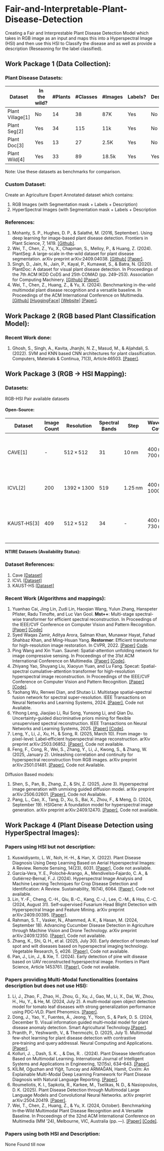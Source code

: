 # Fair-and-Interpretable-Plant-Disease-Detection
Creating a Fair and Interprestable Plant Disease Detection Model which takes in RGB image as an input and maps this into a Hyperspectral Image (HSI) and then use this HSI to Classify the disease and as well as provide a description (Reseaoning for the label classified). 
## Work Package 1 (Data Collection):
### Plant Disease Datasets: 
| Dataset | In the wild? | #Plants | #Classes | #Images | Labels? | Description? | Segmentation Mask? |
|---|---|---|---|---|---|---|---|
| Plant Village[1] | No | 14 | 38 | 87K | Yes | No | No |
| Plant Seg[2] | Yes | 34 | 115 | 11k | Yes | No | Yes |
| Plant Doc[3] | Yes | 13 | 27 | 2.5K | Yes | No | No |
| Plant Wild[4] | Yes | 33 | 89 | 18.5k | Yes | Yes | No | 

Note: Use these datasets as benchmarks for comparison.

### Custom Dataset:
Create an Agriculture Expert Annotated dataset which contains:
1. RGB Images (with Segmentation mask + Labels + Description)
2. HyperSpectral Images (with Segmentation mask + Labels + Description

### References:
1. Mohanty, S. P., Hughes, D. P., & Salathé, M. (2016, September). Using deep learning for image-based plant disease detection. Frontiers in Plant Science, 7, 1419. [[Github]](https://github.com/spMohanty/PlantVillage-Dataset).
2.  Wei, T., Chen, Z., Yu, X., Chapman, S., Melloy, P., & Huang, Z. (2024). PlantSeg: A large-scale in-the-wild dataset for plant disease segmentation. arXiv preprint arXiv:2409.04038. [[Github]](https://github.com/tqwei05/PlantSeg) [[Paper]](https://arxiv.org/abs/2409.04038).
3.  Singh, D., Jain, N., Jain, P., Kayal, P., Kumawat, S., & Batra, N. (2020). PlantDoc: A dataset for visual plant disease detection. In Proceedings of the 7th ACM IKDD CoDS and 25th COMAD (pp. 249–253). Association for Computing Machinery. [[Github]](https://github.com/pratikkayal/PlantDoc-Dataset?tab=readme-ov-file) [[Paper]](https://arxiv.org/abs/1911.10317).
4.  Wei, T., Chen, Z., Huang, Z., & Yu, X. (2024). Benchmarking in-the-wild multimodal plant disease recognition and a versatile baseline. In Proceedings of the ACM International Conference on Multimedia. [[Github]](https://github.com/tqwei05/MVPDR) [[HuggingFace]](https://huggingface.co/datasets/uqtwei2/PlantWild) [[Website]](https://tqwei05.github.io/PlantWild/) [[Paper]](https://arxiv.org/abs/2408.03120).

## Work Package 2 (RGB based Plant Classification Model):
### Recent Work done:
1. Ghosh, S., Singh, A., Kavita, Jhanjhi, N. Z., Masud, M., & Aljahdali, S. (2022). SVM and KNN based CNN architectures for plant classification. Computers, Materials & Continua, 71(3), Article 46503. [[Paper]](https://www.techscience.com/cmc/v71n3/46503/html).

## Work Package 3 (RGB -> HSI Mapping):
### Datasets:
RGB-HSI Pair available datasets
#### Open-Source:
| Dataset    | Image Count | Resolution        | Spectral Bands | Step      | Wavelength Covered   | Scenes Covered                  | Remarks                               |
|------------|-------------|-------------------|----------------|-----------|----------------------|---------------------------------|---------------------------------------|
| CAVE[1]       | -           | 512 × 512         | 31             | 10 nm     | 400 nm–700 nm        | 32 scenes, various controlled indoor objects | PNG image type |
| ICVL[2]       | 200         | 1392 × 1300       | 519            | 1.25 nm   | 400 nm–1000 nm       | Everyday indoor & outdoor scenes | Downsampled 31 bands dataset of the same is also given |
| KAUST‑HS[3]   | 409         | 512 × 512         | 34             | -         | 400 nm–730 nm         | Indoor and outdoor scenes      | Only contains HSI images, have to extract RGB from them first |


#### NTIRE Datasets (Availability Status):

### Dataset References:
1. Cave [[Dataset]](https://cave.cs.columbia.edu/repository/Multispectral)
2. ICVL [[Dataset]](https://huggingface.co/datasets/danaroth/icvl)
3. KAUST-HS [[Dataset]](https://repository.kaust.edu.sa/items/891485b4-11d2-4dfc-a4a6-69a4912c05f1)

### Recent Work (Algorithms and mappings):
1. Yuanhao Cai, Jing Lin, Zudi Lin, Haoqian Wang, Yulun Zhang, Hanspeter Pfister, Radu Timofte, and Luc Van Gool. **Mst++**: Multi-stage spectral-wise transformer for efficient spectral reconstruction. In Proceedings of the IEEE/CVF Conference on Computer Vision and Pattern Recognition. [[Paper]](https://arxiv.org/pdf/2204.07908) [[Code]](https://github.com/caiyuanhao1998/MST-plus-plus)
2. Syed Waqas Zamir, Aditya Arora, Salman Khan, Munawar Hayat, Fahad Shahbaz Khan, and Ming-Hsuan Yang. **Restormer**: Efficient transformer for high-resolution image restoration. In CVPR, 2022. [[Paper]](https://openaccess.thecvf.com/content/CVPR2022/papers/Zamir_Restormer_Efficient_Transformer_for_High-Resolution_Image_Restoration_CVPR_2022_paper.pdf) [Code](https://github.com/swz30/Restormer).
3. Ping Wang and Xin Yuan. Saunet: Spatial-attention unfolding network for image compressive sensing. In Proceedings of the 31st ACM International Conference on Multimedia. [[Paper]](https://dl.acm.org/doi/10.1145/3581783.3612242) [[Code]](https://github.com/pwangcs/SAUNet).
4. Zhiyang Yao, Shuyang Liu, Xiaoyun Yuan, and Lu Fang. Specat: Spatial-spectral cumulative-attention transformer for high-resolution hyperspectral image reconstruction. In Proceedings of the IEEE/CVF Conference on Computer Vision and Pattern Recognition. [[Paper]](https://openaccess.thecvf.com/content/CVPR2024/papers/Yao_SPECAT_SPatial-spEctral_Cumulative-Attention_Transformer_for_High-Resolution_Hyperspectral_Image_Reconstruction_CVPR_2024_paper.pdf) [[Code]](https://github.com/THU-luvision/SPECAT).
5. Yaohang Wu, Renwei Dian, and Shutao Li. Multistage spatial–spectral fusion network for spectral super-resolution. IEEE Transactions on Neural Networks and Learning Systems, 2024. [[Paper]](https://ieeexplore.ieee.org/document/10713289), Code not Available.
6. Yihong Leng, Jiaojiao Li, Rui Song, Yunsong Li, and Qian Du. Uncertainty-guided discriminative priors mining for flexible unsupervised spectral reconstruction. IEEE Transactions on Neural Networks and Learning Systems, 2025. [[Paper]](https://ieeexplore.ieee.org/document/10843147) [[Code]](https://github.com/SuperiorLeo/Uncertainty-guided-UnSSR?tab=readme-ov-file).
7. Leng, Y., Li, J., Xu, H., & Song, R. (2025, March 10). From image- to pixel-level: Label‑efficient hyperspectral image reconstruction. arXiv preprint arXiv:2503.06852. [[Paper]](https://arxiv.org/abs/2503.06852), Code not available.
8. Feng, F., Cong, R., Wei, S., Zhang, Y., Li, J., Kwong, S., & Zhang, W. (2025, January 2). Unleashing correlation and continuity for hyperspectral reconstruction from RGB images. arXiv preprint arXiv:2501.01481. [[Paper]](https://www.arxiv.org/abs/2501.01481), Code not Available.

Diffusion Based models:
1. Shen, S., Pan, B., Zhang, Z., & Shi, Z. (2025, June 3). Hyperspectral image generation with unmixing guided diffusion model. arXiv preprint arXiv:2506.02601. [[Paper]](https://arxiv.org/abs/2506.02601), Code not Available.
2. Pang, L., Cao, X., Tang, D., Xu, S., Bai, X., Zhou, F., & Meng, D. (2024, September 19). HSIGene: A foundation model for hyperspectral image generation. arXiv preprint arXiv:2409.12470. [[Paper]](https://arxiv.org/html/2409.12470v2), Code not available. 

## Work Package 4 (Plant Disease Detection using HyperSpectral Images):
### Papers using HSI but not description:
1. Kuswidiyanto, L. W., Noh, H.-H., & Han, X. (2022). Plant Disease Diagnosis Using Deep Learning Based on Aerial Hyperspectral Images: A Review. Remote Sensing, 14(23), 6031. [[Paper]](https://www.mdpi.com/2072-4292/14/23/6031), Code not available.
2. García‑Vera, Y. E., Polochè‑Arango, A., Mendivelso‑Fajardo, C. A., & Gutiérrez‑Bernal, F. J. (2024). Hyperspectral Image Analysis and Machine Learning Techniques for Crop Disease Detection and Identification: A Review. Sustainability, 16(14), 6064. [[Paper]](https://www.mdpi.com/2071-1050/16/14/6064?utm_source=chatgpt.com), Code not available.
3. Lin, Y.-F., Cheng, C.-H., Qiu, B.-C., Kang, C.-J., Lee, C.-M., & Hsu, C.-C. (2024, August 31). Self‑supervised Fusarium Head Blight Detection with Hyperspectral Image and Feature Mining. arXiv preprint arXiv:2409.00395. [[Paper]](https://arxiv.org/abs/2409.00395).
4. Rahman, S. T., Vasker, N., Ahammed, A. K., & Hasan, M. (2024, September 18). Advancing Cucumber Disease Detection in Agriculture through Machine Vision and Drone Technology. arXiv preprint arXiv:2409.12350. [[Paper]](https://arxiv.org/abs/2409.12350), Code not available.
5. Zhang, K., Shi, Q. H., et al. (2025, July 30). Early detection of tomato leaf spot and wilt diseases based on hyperspectral imaging technology. Vegetable Research, 5, e026. [[Paper]](https://www.maxapress.com/data/article/vegres/preview/pdf/vegres-0025-0010.pdf), Code not available.
6. Pan, J., Lin, J., & Xie, T. (2024). Early detection of pine wilt disease based on UAV reconstructed hyperspectral image. Frontiers in Plant Science, Article 1453761. [[Paper]](https://www.frontiersin.org/journals/plant-science/articles/10.3389/fpls.2024.1453761/full), Code not available.

### Papers providing Multi-Modal functionalities (contains description but does not use HSI):
1. Li, J., Zhao, F., Zhao, H., Zhou, G., Xu, J., Gao, M., Li, X., Dai, W., Zhou, H., Hu, Y., & He, M. (2024, July 2). A multi‑modal open object detection model for tomato leaf diseases with strong generalization performance using PDC‑VLD. Plant Phenomics. [[Paper]](https://spj.science.org/doi/epdf/10.34133/plantphenomics.0220).
2. Dong, J., Yao, Y., Fuentes, Á., Jeong, Y., Yoon, S., & Park, D. S. (2024, December 1). Visual information guided multi‑modal model for plant disease anomaly detection. Smart Agricultural Technology.[[Paper]](https://www.sciencedirect.com/science/article/pii/S2772375524001734).
3. Pranith, P., Yeshwanth, V., & Thenmozhi, D. (2025, July 1). Multimodal few‑shot learning for plant disease detection with contrastive pre‑training and query addressal. Neural Computing and Applications. [[Paper]](https://link.springer.com/article/10.1007/s00521-025-11438-5).
4. Kolluri, J. ., Dash, S. K. ., & Das, R. . (2024). Plant Disease Identification Based on Multimodal Learning. International Journal of Intelligent Systems and Applications in Engineering, 12(15s), 634–643. [[Paper]](https://www.ijisae.org/index.php/IJISAE/article/view/4815).
5. KİLİM, Oğuzhan and Yiğit, Tuncay and ARMAĞAN, Hamit, Cvxlm: An Explainable Multi-Modal Deep Learning Framework for Plant Disease Diagnosis with Natural Language Reporting. [[Paper]](https://papers.ssrn.com/sol3/papers.cfm?abstract_id=5370311).
6. Roumeliotis, K. I., Sapkota, R., Karkee, M., Tselikas, N. D., & Nasiopoulos, D. K. (2025). Plant Disease Detection through Multimodal Large Language Models and Convolutional Neural Networks. arXiv preprint arXiv:2504.20419. [[Paper]](https://arxiv.org/abs/2504.20419).
7. Wei, T., Chen, Z., Huang, Z., & Yu, X. (2024, October). Benchmarking In‑the‑Wild Multimodal Plant Disease Recognition and A Versatile Baseline. In Proceedings of the 32nd ACM International Conference on Multimedia (MM ’24), Melbourne, VIC, Australia (pp. —). [[Paper]](https://arxiv.org/html/2408.03120v1) [[Code]](https://github.com/tqwei05/MVPDR).

### Papers using both HSI and Description:
None Found till now
